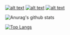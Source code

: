<!-- display the social media buttons in your README -->

[![alt text][2.1]][2]
[![alt text][1.1]][1]
[![alt text][3.1]][3]

<!-- icons with padding -->

[1.1]: http://i.imgur.com/tXSoThF.png (twitter icon with padding)
[2.1]: http://i.imgur.com/P3YfQoD.png (facebook icon with padding)
[3.1]: https://cloud.githubusercontent.com/assets/6291467/26705903/96c2d66e-477c-11e7-9f4e-f3c0efe96c9a.png

<!-- links to your social media accounts -->

[1]: http://www.twitter.com/jackintos
[2]: http://www.facebook.com/skeletondickrising23
[3]: Jackintos#0987

![Anurag's github stats](https://github-readme-stats.vercel.app/api?username=Jackintos&show_icons=true&theme=cobalt)

[![Top Langs](https://github-readme-stats.vercel.app/api/top-langs/?username=anuraghazra&langs_count=8)](https://github.com/anuraghazra/github-readme-stats)

